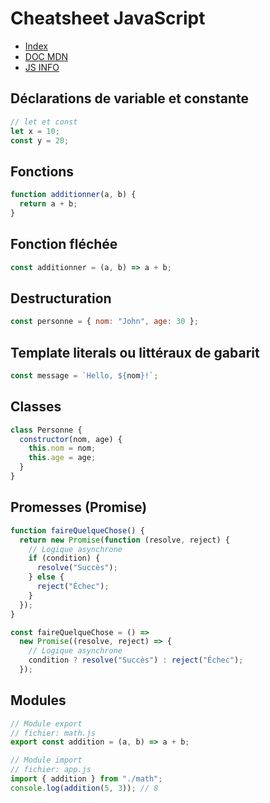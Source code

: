 # Cheatsheet JavaScript

- [Index](/Readme.md)
- [DOC MDN](https://developer.mozilla.org/fr/docs/Web/JavaScript)
- [JS INFO](https://fr.javascript.info/)

## Déclarations de variable et constante

```js
// let et const
let x = 10;
const y = 20;
```

## Fonctions

```js
function additionner(a, b) {
  return a + b;
}
```

## Fonction fléchée

```js
const additionner = (a, b) => a + b;
```

## Destructuration

```js
const personne = { nom: "John", age: 30 };
```

## Template literals ou littéraux de gabarit

```js
const message = `Hello, ${nom}!`;
```

## Classes

```js
class Personne {
  constructor(nom, age) {
    this.nom = nom;
    this.age = age;
  }
}
```

## Promesses (Promise)

```js
function faireQuelqueChose() {
  return new Promise(function (resolve, reject) {
    // Logique asynchrone
    if (condition) {
      resolve("Succès");
    } else {
      reject("Échec");
    }
  });
}

const faireQuelqueChose = () =>
  new Promise((resolve, reject) => {
    // Logique asynchrone
    condition ? resolve("Succès") : reject("Échec");
  });
```

## Modules

```js
// Module export
// fichier: math.js
export const addition = (a, b) => a + b;

// Module import
// fichier: app.js
import { addition } from "./math";
console.log(addition(5, 3)); // 8
```
